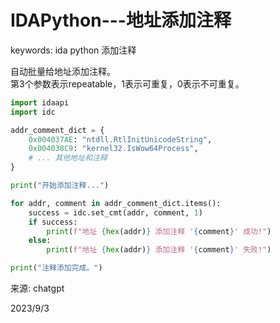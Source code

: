 # IDAPython---地址添加注释

keywords: ida python 添加注释  

自动批量给地址添加注释。  
第3个参数表示repeatable，1表示可重复，0表示不可重复。  

```python
import idaapi
import idc

addr_comment_dict = {
    0x004037AE: "ntdll.RtlInitUnicodeString",
    0x004038C9: "kernel32.IsWow64Process",
    # ... 其他地址和注释
}

print("开始添加注释...")

for addr, comment in addr_comment_dict.items():
    success = idc.set_cmt(addr, comment, 1)
    if success:
        print(f"地址 {hex(addr)} 添加注释 '{comment}' 成功!")
    else:
        print(f"地址 {hex(addr)} 添加注释 '{comment}' 失败!")

print("注释添加完成。")

```


来源: chatgpt  


2023/9/3  
